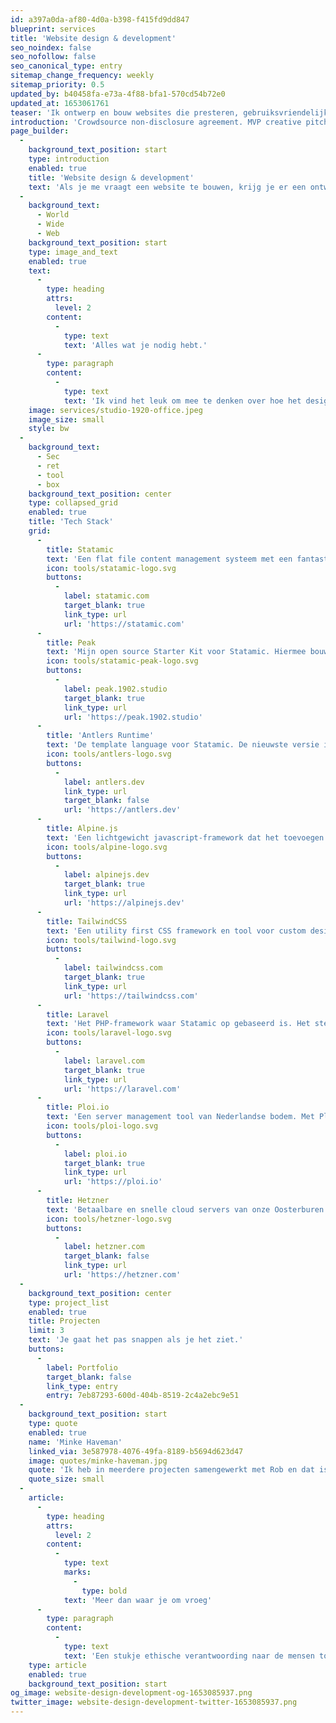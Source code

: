 ```yaml
---
id: a397a0da-af80-4d0a-b398-f415fd9dd847
blueprint: services
title: 'Website design & development'
seo_noindex: false
seo_nofollow: false
seo_canonical_type: entry
sitemap_change_frequency: weekly
sitemap_priority: 0.5
updated_by: b40458fa-e73a-4f88-bfa1-570cd54b72e0
updated_at: 1653061761
teaser: 'Ik ontwerp en bouw websites die presteren, gebruiksvriendelijk en toegankelijk zijn.'
introduction: 'Crowdsource non-disclosure agreement. MVP creative pitch venture startup low hanging fruit hypotheses customer strategy iPad partnership social proof. deployment. Long tail success entrepreneur network effects android. deployment.'
page_builder:
  -
    background_text_position: start
    type: introduction
    enabled: true
    title: 'Website design & development'
    text: 'Als je me vraagt een website te bouwen, krijg je er een ontwerper bij. Van tekentafel tot beheer achteraf.'
  -
    background_text:
      - World
      - Wide
      - Web
    background_text_position: start
    type: image_and_text
    enabled: true
    text:
      -
        type: heading
        attrs:
          level: 2
        content:
          -
            type: text
            text: 'Alles wat je nodig hebt.'
      -
        type: paragraph
        content:
          -
            type: text
            text: 'Ik vind het leuk om mee te denken over hoe het design het best tot zijn recht komt. Zo krijg jij ook de beste ervaring met Statamic. Ik werk voor eigen klanten, maar zoek ook regelmatig de samenwerking met creatieve bureaus en juist die afwisseling maakt dat ik elke dag met plezier aan m’n bureau zit (of sta).'
    image: services/studio-1920-office.jpeg
    image_size: small
    style: bw
  -
    background_text:
      - Sec
      - ret
      - tool
      - box
    background_text_position: center
    type: collapsed_grid
    enabled: true
    title: 'Tech Stack'
    grid:
      -
        title: Statamic
        text: 'Een flat file content management systeem met een fantastisch control panel voor mijn klanten.'
        icon: tools/statamic-logo.svg
        buttons:
          -
            label: statamic.com
            target_blank: true
            link_type: url
            url: 'https://statamic.com'
      -
        title: Peak
        text: 'Mijn open source Starter Kit voor Statamic. Hiermee bouwen ik, en vele anderen hun websites.'
        icon: tools/statamic-peak-logo.svg
        buttons:
          -
            label: peak.1902.studio
            target_blank: true
            link_type: url
            url: 'https://peak.1902.studio'
      -
        title: 'Antlers Runtime'
        text: 'De template language voor Statamic. De nieuwste versie is geheel herschreven door de onvolprezen John Koster.'
        icon: tools/antlers-logo.svg
        buttons:
          -
            label: antlers.dev
            link_type: url
            target_blank: false
            url: 'https://antlers.dev'
      -
        title: Alpine.js
        text: 'Een lichtgewicht javascript-framework dat het toevoegen van interactieve elementen makkelijk en leuk maakt.'
        icon: tools/alpine-logo.svg
        buttons:
          -
            label: alpinejs.dev
            target_blank: true
            link_type: url
            url: 'https://alpinejs.dev'
      -
        title: TailwindCSS
        text: 'Een utility first CSS framework en tool voor custom design systems.'
        icon: tools/tailwind-logo.svg
        buttons:
          -
            label: tailwindcss.com
            target_blank: true
            link_type: url
            url: 'https://tailwindcss.com'
      -
        title: Laravel
        text: 'Het PHP-framework waar Statamic op gebaseerd is. Het stelt me in staat om maatwerk te kunnen toevoegen aan mijn websites.'
        icon: tools/laravel-logo.svg
        buttons:
          -
            label: laravel.com
            target_blank: true
            link_type: url
            url: 'https://laravel.com'
      -
        title: Ploi.io
        text: 'Een server management tool van Nederlandse bodem. Met Ploi kun je eenvoudig servers configureren en projecten online zetten.'
        icon: tools/ploi-logo.svg
        buttons:
          -
            label: ploi.io
            target_blank: true
            link_type: url
            url: 'https://ploi.io'
      -
        title: Hetzner
        text: 'Betaalbare en snelle cloud servers van onze Oosterburen. GDPR compliant.'
        icon: tools/hetzner-logo.svg
        buttons:
          -
            label: hetzner.com
            target_blank: false
            link_type: url
            url: 'https://hetzner.com'
  -
    background_text_position: center
    type: project_list
    enabled: true
    title: Projecten
    limit: 3
    text: 'Je gaat het pas snappen als je het ziet.'
    buttons:
      -
        label: Portfolio
        target_blank: false
        link_type: entry
        entry: 7eb87293-600d-404b-8519-2c4a2ebc9e51
  -
    background_text_position: start
    type: quote
    enabled: true
    name: 'Minke Haveman'
    linked_via: 3e587978-4076-49fa-8189-b5694d623d47
    image: quotes/minke-haveman.jpg
    quote: 'Ik heb in meerdere projecten samengewerkt met Rob en dat is uitstekend bevallen. Rob is absoluut een expert, werkt snel, precies, transparant en geeft pro-actief advies. Bovendien is het CMS dat hij gebruikt absoluut een van de meest fijne systemen die ik ben tegengekomen.'
    quote_size: small
  -
    article:
      -
        type: heading
        attrs:
          level: 2
        content:
          -
            type: text
            marks:
              -
                type: bold
            text: 'Meer dan waar je om vroeg'
      -
        type: paragraph
        content:
          -
            type: text
            text: 'Een stukje ethische verantwoording naar de mensen toe: ik verlaag de CO₂ -uitstoot van mijn websites door assets te verkleinen en bandbreedte van een paginabezoek zo laag mogelijk te houden. Ook houd ik altijd focus op gebruiksvriendelijkheid en toegankelijkheid. Tegelijk snap ik dat websites goed moeten presteren om bij te dragen aan marketingdoelen. Gelukkig is het beheer van je website een peuleschil, omdat ik weet hoe je Statamic hiervoor kan inzetten. Dat geldt ook voor front end development: ik maak graag die extra animatie of dat effect dat de User Interface ten goede komt.'
    type: article
    enabled: true
    background_text_position: start
og_image: website-design-development-og-1653085937.png
twitter_image: website-design-development-twitter-1653085937.png
---
```

